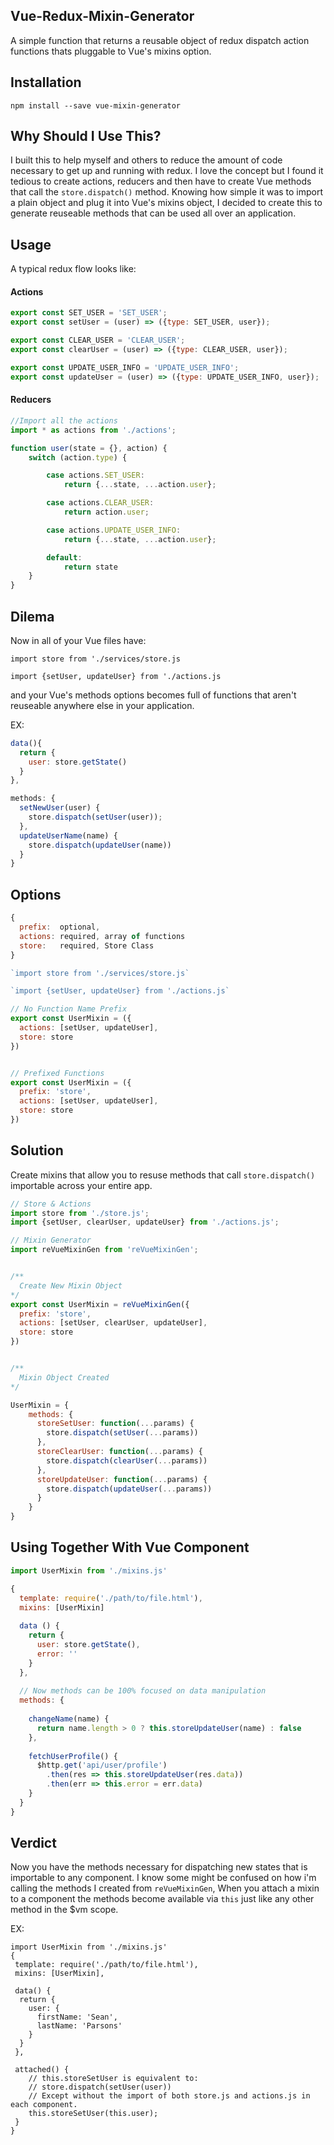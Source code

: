## Vue-Redux-Mixin-Generator
A simple function that returns a reusable object of redux dispatch action functions thats pluggable to Vue's mixins option.


## Installation 
`npm install --save vue-mixin-generator`


## Why Should I Use This?
I built this to help myself and others to reduce the amount of code necessary to get up and running with redux. I love the concept but I found it tedious to create actions, reducers and then have to create Vue methods that call the `store.dispatch()` method. Knowing how simple it was to import a plain object and plug it into Vue's mixins object, I decided to create this to generate reuseable methods that can be used all over an application. 

## Usage

A typical redux flow looks like:

#### Actions
```js
export const SET_USER = 'SET_USER';
export const setUser = (user) => ({type: SET_USER, user});

export const CLEAR_USER = 'CLEAR_USER';
export const clearUser = (user) => ({type: CLEAR_USER, user});

export const UPDATE_USER_INFO = 'UPDATE_USER_INFO';
export const updateUser = (user) => ({type: UPDATE_USER_INFO, user});
```

#### Reducers

```js
//Import all the actions
import * as actions from './actions';

function user(state = {}, action) {
	switch (action.type) {

		case actions.SET_USER:
			return {...state, ...action.user};

		case actions.CLEAR_USER:
			return action.user;

		case actions.UPDATE_USER_INFO:
			return {...state, ...action.user};

		default:
			return state
	}
}
```

## Dilema
Now in all of your Vue files have:

`import store from './services/store.js`

`import {setUser, updateUser} from './actions.js` 


and your Vue's methods options becomes full of functions that aren't reuseable anywhere else in your application.

EX:

```js
data(){
  return {
    user: store.getState()
  }
},

methods: {
  setNewUser(user) {
    store.dispatch(setUser(user));
  },
  updateUserName(name) {
    store.dispatch(updateUser(name))
  }
}
```

## Options
```js
{
  prefix:  optional,
  actions: required, array of functions
  store:   required, Store Class
}
```

``` js
`import store from './services/store.js`

`import {setUser, updateUser} from './actions.js` 

// No Function Name Prefix
export const UserMixin = ({
  actions: [setUser, updateUser],
  store: store
})


// Prefixed Functions
export const UserMixin = ({
  prefix: 'store',
  actions: [setUser, updateUser],
  store: store
})
```


## Solution
Create mixins that allow you to resuse methods that call `store.dispatch()` importable across your entire app.
```js
// Store & Actions
import store from './store.js';
import {setUser, clearUser, updateUser} from './actions.js';

// Mixin Generator
import reVueMixinGen from 'reVueMixinGen';


/**
  Create New Mixin Object
*/
export const UserMixin = reVueMixinGen({
  prefix: 'store',
  actions: [setUser, clearUser, updateUser],
  store: store
})


/**
  Mixin Object Created
*/

UserMixin = {
    methods: {
      storeSetUser: function(...params) {
        store.dispatch(setUser(...params))
      },
      storeClearUser: function(...params) {
        store.dispatch(clearUser(...params))
      },
      storeUpdateUser: function(...params) {
        store.dispatch(updateUser(...params))
      }
    }
}
```

## Using Together With Vue Component

```js
import UserMixin from './mixins.js'

{
  template: require('./path/to/file.html'),
  mixins: [UserMixin]
  
  data () {
    return {
      user: store.getState(),
      error: ''
    }
  },
  
  // Now methods can be 100% focused on data manipulation
  methods: {
  
    changeName(name) {
      return name.length > 0 ? this.storeUpdateUser(name) : false
    },
    
    fetchUserProfile() {
      $http.get('api/user/profile')
        .then(res => this.storeUpdateUser(res.data))
        .then(err => this.error = err.data)
    }
  }
}
```

## Verdict
Now you have the methods necessary for dispatching new states that is importable to any component. I know some might be confused on how i'm calling the methods I created from `reVueMixinGen`, When you attach a mixin to a component the methods become available via `this` just like any other method in the $vm scope.

EX:
```
import UserMixin from './mixins.js'
{
 template: require('./path/to/file.html'),
 mixins: [UserMixin],
 
 data() {
  return {
    user: {
      firstName: 'Sean',
      lastName: 'Parsons'
    }
  }
 },
 
 attached() {
    // this.storeSetUser is equivalent to:
    // store.dispatch(setUser(user))
    // Except without the import of both store.js and actions.js in each component.
    this.storeSetUser(this.user);
 }
}
```
